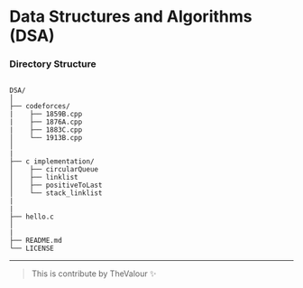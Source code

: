 # Data Structures and Algorithms (DSA) 


### Directory Structure
```

DSA/
│
├── codeforces/
|    ├── 1859B.cpp
|    ├── 1876A.cpp
|    ├── 1883C.cpp
│    └── 1913B.cpp
│
|   
├── c implementation/
│    ├── circularQueue
│    ├── linklist
│    ├── positiveToLast
│    └── stack_linklist
|
|
├── hello.c
│
|
├── README.md
└── LICENSE

```
---

> This is contribute by TheValour ✨